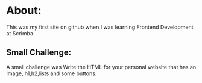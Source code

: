 # About:
This was my first site on github when I was learning Frontend Development at Scrimba.

## Small Challenge:
A small challenge was 
Write the HTML for your personal website that has an Image, h1,h2,lists and some buttons.